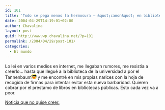 ```yaml
---
id: 101
title: 'Todo se pega menos la hermosura – &quot;canon&quot; en bibliotecas'
date: 2004-04-29T14:19:01+02:00
author: Chavalina
layout: post
guid: http://www.wp.chavalina.net/?p=101
permalink: /2004/04/29/post-101/
categories:
  - El mundo
---
```

Lo leí en varios medios en internet, me llegaban rumores, me resistía a creerlo… hasta que llegué a la biblioteca de la universidad a por el Tannenbaum<img src="/imagenes/emoticonos/gafas.gif" alt="emoticono gafas" width="16" height="16" /> y me encontré en mis propias narices con la hoja de recogida de firmas para intentar evitar esta nueva barbaridad. Quieren cobrar por el préstamo de libros en bibliotecas públicas. Esto cada vez va a peor.

<a href="http://www.internautas.org/article.php?sid=1660&mode=thread&order=0" target="_blank">Noticia que no quise creer.</a>